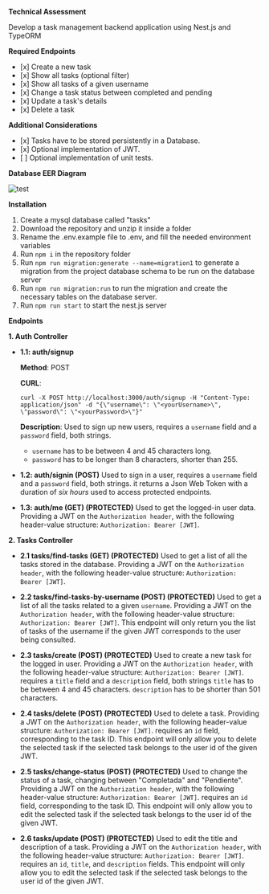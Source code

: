 **Technical Assessment**

Develop a task management backend application using Nest.js and TypeORM

**Required Endpoints**

<ul>
<li>[x] Create a new task</li>
<li>[x] Show all tasks (optional filter)</li>
<li>[x] Show all tasks of a given username</li>
<li>[x] Change a task status between completed and pending</li>
<li>[x] Update a task's details</li>
<li>[x] Delete a task</li>
</ul>

**Additional Considerations**

<ul>
<li>[x] Tasks have to be stored persistently in a Database.</li>
<li>[x] Optional implementation of JWT.</li>
<li>[ ] Optional implementation of unit tests.</li>
</ul>

**Database EER Diagram**

![test](https://github.com/user-attachments/assets/2da15258-ca74-4f1b-9485-996e666a10a6)

**Installation**

1. Create a mysql database called "tasks"
2. Download the repository and unzip it inside a folder
3. Rename the .env.example file to .env, and fill the needed environment variables
4. Run `npm i` in the repository folder
5. Run `npm run migration:generate --name=migration1` to generate a migration from the project database schema to be run on the database server
6. Run `npm run migration:run` to run the migration and create the necessary tables on the database server.
7. Run `npm run start` to start the nest.js server

**Endpoints**

**1. Auth Controller**

- **1.1: auth/signup**

  **Method**: POST

  **CURL**:

  ```
  curl -X POST http://localhost:3000/auth/signup -H "Content-Type: application/json" -d "{\"username\": \"<yourUsername>\", \"password\": \"<yourPassword>\"}"
  ```

  **Description**: Used to sign up new users, requires a `username` field and a `password` field, both strings.

  - `username` has to be between 4 and 45 characters long.
  - `password` has to be longer than 8 characters, shorter than 255.

- **1.2: auth/signin (POST)**
  Used to sign in a user, requires a `username` field and a `password` field, both strings.
  it returns a Json Web Token with a duration of _six hours_ used to access protected endpoints.

- **1.3: auth/me (GET) (PROTECTED)**
  Used to get the logged-in user data. Providing a JWT on the `Authorization header`, with the following header-value structure: `Authorization: Bearer [JWT]`.

**2. Tasks Controller**

- **2.1 tasks/find-tasks (GET) (PROTECTED)**
  Used to get a list of all the tasks stored in the database. Providing a JWT on the `Authorization header`, with the following header-value structure: `Authorization: Bearer [JWT]`.

- **2.2 tasks/find-tasks-by-username (POST) (PROTECTED)**
  Used to get a list of all the tasks related to a given `username`. Providing a JWT on the `Authorization header`, with the following header-value structure: `Authorization: Bearer [JWT]`. This endpoint will only return you the list of tasks of the username if the given JWT corresponds to the user being consulted.

- **2.3 tasks/create (POST) (PROTECTED)**
  Used to create a new task for the logged in user. Providing a JWT on the `Authorization header`, with the following header-value structure: `Authorization: Bearer [JWT]`. requires a `title` field and a `description` field, both strings
  `title` has to be between 4 and 45 characters.
  `description` has to be shorter than 501 characters.

- **2.4 tasks/delete (POST) (PROTECTED)**
  Used to delete a task. Providing a JWT on the `Authorization header`, with the following header-value structure: `Authorization: Bearer [JWT]`. requires an `id` field, corresponding to the task ID. This endpoint will only allow you to delete the selected task if the selected task belongs to the user id of the given JWT.

- **2.5 tasks/change-status (POST) (PROTECTED)**
  Used to change the status of a task, changing between "Completada" and "Pendiente". Providing a JWT on the `Authorization header`, with the following header-value structure: `Authorization: Bearer [JWT]`. requires an `id` field, corresponding to the task ID. This endpoint will only allow you to edit the selected task if the selected task belongs to the user id of the given JWT.

- **2.6 tasks/update (POST) (PROTECTED)**
  Used to edit the title and description of a task. Providing a JWT on the `Authorization header`, with the following header-value structure: `Authorization: Bearer [JWT]`. requires an `id`, `title`, and `description` fields. This endpoint will only allow you to edit the selected task if the selected task belongs to the user id of the given JWT.
